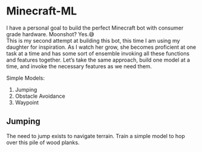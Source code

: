 # Minecraft-ML

I have a personal goal to build the perfect Minecraft bot with consumer grade hardware. Moonshot? Yes.:sweat_smile:  
This is my second attempt at building this bot, this time I am using my daughter for inspiration. As I watch her grow, she becomes proficient at one task at a time and has some sort of ensemble invoking all these functions and features together. Let’s take the same approach, build one model at a time, and invoke the necessary features as we need them.  

Simple Models:
1. Jumping
2. Obstacle Avoidance  
3. Waypoint

## Jumping
The need to jump exists to navigate terrain. Train a simple model to hop over this pile of wood planks. 

